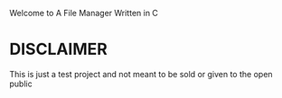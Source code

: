 Welcome to A File Manager Written in C

<h1>DISCLAIMER</h1>
This is just a test project and not meant to be sold or given to the open public
